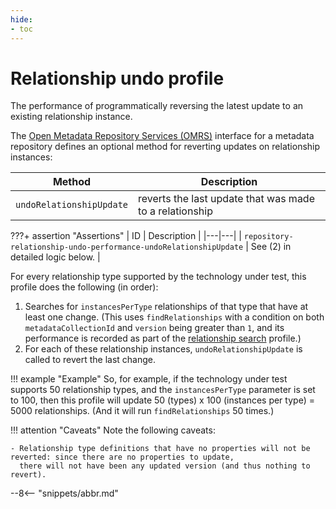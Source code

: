 ```yaml
---
hide:
- toc
---
```


<!-- SPDX-License-Identifier: CC-BY-4.0 -->
<!-- Copyright Contributors to the Egeria project. -->

# Relationship undo profile

The performance of programmatically reversing the latest update to an existing relationship instance.

The [Open Metadata Repository Services (OMRS)](/egeria-docs/services/omrs) interface for a metadata
repository defines an optional method for reverting updates on relationship instances:

| Method | Description |
|---|---|
| `undoRelationshipUpdate` | reverts the last update that was made to a relationship |

???+ assertion "Assertions"
    | ID | Description |
    |---|---|
    | `repository-relationship-undo-performance-undoRelationshipUpdate` | See (2) in detailed logic below. |

For every relationship type supported by the technology under test, this profile does the following (in order):

1. Searches for `instancesPerType` relationships of that type that have at least one change. (This uses
   `findRelationships` with a condition on both `metadataCollectionId` and `version` being greater than `1`, and its
   performance is recorded as part of the [relationship search](relationship-search.md) profile.)
1. For each of these relationship instances, `undoRelationshipUpdate` is called to revert the last change.

!!! example "Example"
    So, for example, if the technology under test supports 50 relationship types, and the `instancesPerType` parameter is
    set to 100, then this profile will update 50 (types) x 100 (instances per type) = 5000
    relationships. (And it will run `findRelationships` 50 times.)

!!! attention "Caveats"
    Note the following caveats:

    - Relationship type definitions that have no properties will not be reverted: since there are no properties to update,
      there will not have been any updated version (and thus nothing to revert).

--8<-- "snippets/abbr.md"
